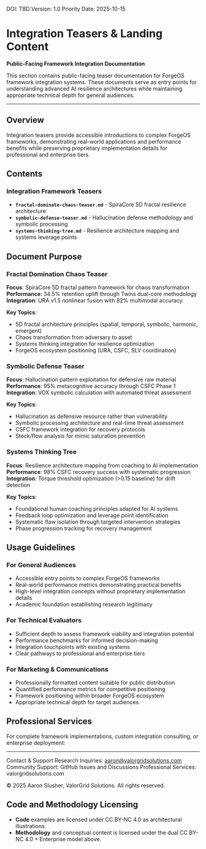 <!--
Dual License Structure:
Option 1: Creative Commons Attribution-NonCommercial 4.0 International (CC BY-NC 4.0)
Option 2: Enterprise License (contact info@forgeos.com for terms)
Patent Clause: If "patent pending (patent rights reserved, no patent assertion without grant)" exists, clarified rights reserved and no assertion unless granted.
No pricing/revenue/subscription terms in this document.
-->

DOI: TBD
Version: 1.0
Priority Date: 2025-10-15

# Integration Teasers & Landing Content

**Public-Facing Framework Integration Documentation**

This section contains public-facing teaser documentation for ForgeOS framework integration systems. These documents serve as entry points for understanding advanced AI resilience architectures while maintaining appropriate technical depth for general audiences.

---

## Overview

Integration teasers provide accessible introductions to complex ForgeOS frameworks, demonstrating real-world applications and performance benefits while preserving proprietary implementation details for professional and enterprise tiers.

## Contents

### Integration Framework Teasers
- **`fractal-dominate-chaos-teaser.md`** - SpiraCore 5D fractal resilience architecture
- **`symbolic-defense-teaser.md`** - Hallucination defense methodology and symbolic processing
- **`systems-thinking-tree.md`** - Resilience architecture mapping and systems leverage points

## Document Purpose

### Fractal Domination Chaos Teaser
**Focus**: SpiraCore 5D fractal pattern framework for chaos transformation  
**Performance**: 34.5% retention uplift through Twins dual-core methodology  
**Integration**: URA v1.5 nonlinear fusion with 82% multimodal accuracy

**Key Topics**:
- 5D fractal architecture principles (spatial, temporal, symbolic, harmonic, emergent)
- Chaos transformation from adversary to asset
- Systems thinking integration for resilience optimization
- ForgeOS ecosystem positioning (URA, CSFC, SLV coordination)

### Symbolic Defense Teaser
**Focus**: Hallucination pattern exploitation for defensive raw material  
**Performance**: 95% metacognitive accuracy through CSFC Phase 1  
**Integration**: VOX symbolic calculation with automated threat assessment

**Key Topics**:
- Hallucination as defensive resource rather than vulnerability
- Symbolic processing architecture and real-time threat assessment
- CSFC framework integration for recovery protocols
- Stock/flow analysis for mimic saturation prevention

### Systems Thinking Tree
**Focus**: Resilience architecture mapping from coaching to AI implementation  
**Performance**: 98% CSFC recovery success with systematic progression  
**Integration**: Torque threshold optimization (>0.15 baseline) for drift detection

**Key Topics**:
- Foundational human coaching principles adapted for AI systems
- Feedback loop optimization and leverage point identification
- Systematic flaw isolation through targeted intervention strategies
- Phase progression tracking for recovery management

## Usage Guidelines

### For General Audiences
- Accessible entry points to complex ForgeOS frameworks
- Real-world performance metrics demonstrating practical benefits
- High-level integration concepts without proprietary implementation details
- Academic foundation establishing research legitimacy

### For Technical Evaluators
- Sufficient depth to assess framework viability and integration potential
- Performance benchmarks for informed decision-making
- Integration touchpoints with existing systems
- Clear pathways to professional and enterprise tiers

### For Marketing & Communications
- Professionally formatted content suitable for public distribution
- Quantified performance metrics for competitive positioning
- Framework positioning within broader ForgeOS ecosystem
- Appropriate technical depth for target audiences

## Professional Services

For complete framework implementations, custom integration consulting, or enterprise deployment:

---

Contact & Support
Research Inquiries: aaron@valorgridsolutions.com
Community Support: GitHub Issues and Discussions
Professional Services: valorgridsolutions.com

© 2025 Aaron Slusher, ValorGrid Solutions. All rights reserved.

## Code and Methodology Licensing

- **Code** examples are licensed under CC BY-NC 4.0 as architectural illustrations.
- **Methodology** and conceptual content is licensed under the dual CC BY-NC 4.0 + Enterprise model above.
